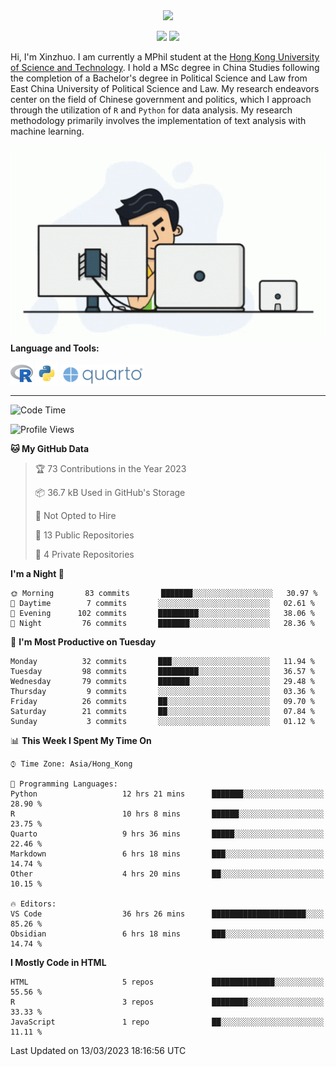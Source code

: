 <div align='center'>
<img src='https://readme-typing-svg.herokuapp.com?font=ubuntu&color=4d3900&center=true&lines=HKUST+Mphil+in+SOSC;Focus+on+China;Code+for+PoliSci'/>
</div>


<p align='center'>
<a href='mailto:carlh.stoner@gmail.com' target='_blank'>
        <img src='https://img.shields.io/badge/Gmail-D14836?style=for-the-badge&logo=gmail&logoColor=white'/></a>
 <a href='https://www.linkedin.com/in/xinzhuo-huang-5161011ba/' target='_blank'>
        <img src='https://img.shields.io/badge/linkedin%20-%230077B5.svg?&style=for-the-badge&logo=linkedin&logoColor=white'/>
    </a>
    </p>
    
Hi, I'm Xinzhuo. I am currently a MPhil student at the [Hong Kong University of Science and Technology](https://sosc.hkust.edu.hk/node/613). I hold a MSc degree in China Studies following the completion of a Bachelor's degree in Political Science and Law from East China University of Political Science and Law. My research endeavors center on the field of Chinese government and politics, which I approach through the utilization of `R` and `Python` for data analysis. My research methodology primarily involves the implementation of text analysis with machine learning.




<img align='right' src="https://github.com/xinzhuohkust/xinzhuohkust/blob/main/programmer.gif" width="590">




**Language and Tools:**  

<code><img height="36" src="https://raw.githubusercontent.com/github/explore/80688e429a7d4ef2fca1e82350fe8e3517d3494d/topics/r/r.png"></code>
<code><img height="36" src="https://raw.githubusercontent.com/github/explore/80688e429a7d4ef2fca1e82350fe8e3517d3494d/topics/python/python.png"></code>
<code><img height="32" src="https://github.com/quarto-dev/quarto-r/blob/main/man/figures/quarto.png"></code>

---
<!--START_SECTION:waka-->
![Code Time](http://img.shields.io/badge/Code%20Time-154%20hrs%2051%20mins-blue)

![Profile Views](http://img.shields.io/badge/Profile%20Views-25-blue)

**🐱 My GitHub Data** 

> 🏆 73 Contributions in the Year 2023
 > 
> 📦 36.7 kB Used in GitHub's Storage 
 > 
> 🚫 Not Opted to Hire
 > 
> 📜 13 Public Repositories 
 > 
> 🔑 4 Private Repositories  
 > 
**I'm a Night 🦉** 

```text
🌞 Morning       83 commits       ███████░░░░░░░░░░░░░░░░░░   30.97 % 
🌆 Daytime        7 commits       ░░░░░░░░░░░░░░░░░░░░░░░░░   02.61 % 
🌃 Evening      102 commits       █████████░░░░░░░░░░░░░░░░   38.06 % 
🌙 Night         76 commits       ███████░░░░░░░░░░░░░░░░░░   28.36 % 

```
📅 **I'm Most Productive on Tuesday** 

```text
Monday          32 commits       ███░░░░░░░░░░░░░░░░░░░░░░   11.94 % 
Tuesday         98 commits       █████████░░░░░░░░░░░░░░░░   36.57 % 
Wednesday       79 commits       ███████░░░░░░░░░░░░░░░░░░   29.48 % 
Thursday         9 commits       ░░░░░░░░░░░░░░░░░░░░░░░░░   03.36 % 
Friday          26 commits       ██░░░░░░░░░░░░░░░░░░░░░░░   09.70 % 
Saturday        21 commits       ██░░░░░░░░░░░░░░░░░░░░░░░   07.84 % 
Sunday           3 commits       ░░░░░░░░░░░░░░░░░░░░░░░░░   01.12 % 

```


📊 **This Week I Spent My Time On** 

```text
⌚︎ Time Zone: Asia/Hong_Kong

💬 Programming Languages: 
Python                   12 hrs 21 mins      ███████░░░░░░░░░░░░░░░░░░   28.90 % 
R                        10 hrs 8 mins       ██████░░░░░░░░░░░░░░░░░░░   23.75 % 
Quarto                   9 hrs 36 mins       █████░░░░░░░░░░░░░░░░░░░░   22.46 % 
Markdown                 6 hrs 18 mins       ███░░░░░░░░░░░░░░░░░░░░░░   14.74 % 
Other                    4 hrs 20 mins       ██░░░░░░░░░░░░░░░░░░░░░░░   10.15 % 

🔥 Editors: 
VS Code                  36 hrs 26 mins      █████████████████████░░░░   85.26 % 
Obsidian                 6 hrs 18 mins       ███░░░░░░░░░░░░░░░░░░░░░░   14.74 % 

```

**I Mostly Code in HTML** 

```text
HTML                     5 repos             ██████████████░░░░░░░░░░░   55.56 % 
R                        3 repos             ████████░░░░░░░░░░░░░░░░░   33.33 % 
JavaScript               1 repo              ██░░░░░░░░░░░░░░░░░░░░░░░   11.11 % 

```



 Last Updated on 13/03/2023 18:16:56 UTC
<!--END_SECTION:waka-->
    
    
    
    
    
    
    
    
